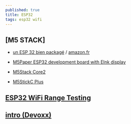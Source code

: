 ```yaml
---
published: true
title: ESP32
tags: esp32 wifi
---
```

## [M5 STACK]
- [un ESP 32 bien packagé](https://www.youtube.com/watch?v=_35HLRI41NE) / [amazon.fr](https://www.amazon.fr/M5Stack-Development-Extensible-Control-Prototype/dp/B07PHCX6WT/ref=pd_sim_107_2/257-5877485-7915612?_encoding=UTF8&pd_rd_i=B07PHCX6WT&pd_rd_r=30735163-0610-49cf-a4f5-f50da7865bb1&pd_rd_w=r2dWa&pd_rd_wg=28mET&pf_rd_p=bceabd13-5994-41b5-a68e-27a375cb5c23&pf_rd_r=NEBBY5AY7MJHHHMS00DE&psc=1&refRID=NEBBY5AY7MJHHHMS00DE)

- [M5Paper ESP32 development board with EInk display](https://www.youtube.com/watch?v=v9sNzmtMSXo)
- [M5Stack Core2](https://www.youtube.com/watch?v=RpBUK8gbXDk)
- [M5StickC Plus](https://www.youtube.com/watch?v=e8pplu0V_0w)


## [ESP32 WiFi Range Testing](https://www.youtube.com/watch?v=yCLb2eItDyE)

## [intro (Devoxx)](https://www.youtube.com/watch?v=eYDb0X70HGM&feature=youtu.be)
